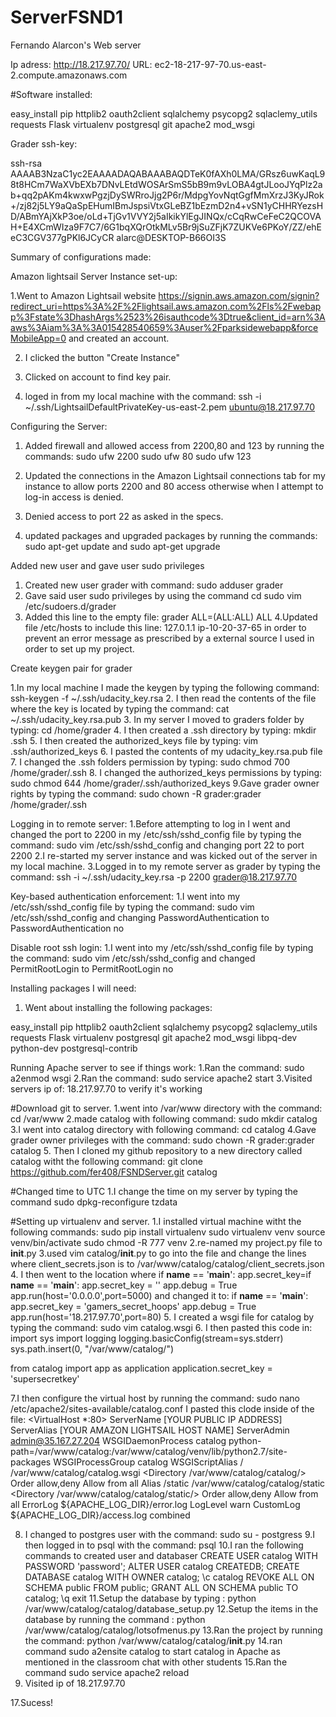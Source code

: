 # ServerFSND1
Fernando Alarcon's Web server

Ip adress: http://18.217.97.70/
URL: ec2-18-217-97-70.us-east-2.compute.amazonaws.com

#Software installed:

easy_install
pip
httplib2 
oauth2client 
sqlalchemy 
psycopg2 
sqlaclemy_utils 
requests 
Flask
virtualenv
postgresql
git
apache2
mod_wsgi 

Grader ssh-key:

ssh-rsa AAAAB3NzaC1yc2EAAAADAQABAAABAQDTeK0fAXh0LMA/GRsz6uwKaqL98t8HCm7WaXVbEXb7DNvLEtdWOSArSmS5bB9m9vLOBA4gtJLooJYqPlz2ab+qq2pAKm4kwxwPgzjDySWRroJjg2P6r/MdpgYovNqtGgfMmXrzJ3KyJRok+/zj82j5LY9aQaSpEHumIBmJspsiVtxGLeBZ1bEzmD2n4+vSN1yCHHRYezsHD/ABmYAjXkP3oe/oLd+TjGv1VVY2j5aIkikYlEgJINQx/cCqRwCeFeC2QCOVAH+E4XCmWIza9F7C7/6G1bqXQrOtkMLv5Br9jSuZFjK7ZUKVe6PKoY/ZZ/ehEeC3CGV377gPKl6JCyCR alarc@DESKTOP-B66OI3S

Summary of configurations made:

Amazon lightsail Server Instance set-up:

1.Went to Amazon Lightsail website https://signin.aws.amazon.com/signin?redirect_uri=https%3A%2F%2Flightsail.aws.amazon.com%2Fls%2Fwebapp%3Fstate%3DhashArgs%2523%26isauthcode%3Dtrue&client_id=arn%3Aaws%3Aiam%3A%3A015428540659%3Auser%2Fparksidewebapp&forceMobileApp=0 and created an account.

2. I clicked the button "Create Instance"

3. Clicked on account to find key pair.

4. loged in from my local machine with the command: ssh -i ~/.ssh/LightsailDefaultPrivateKey-us-east-2.pem ubuntu@18.217.97.70


Configuring the Server:

1. Added firewall and allowed access from 2200,80 and 123 by running the commands:
sudo ufw 2200
sudo ufw 80
sudo ufw 123


2. Updated the connections in the Amazon Lightsail connections tab for my instance to allow ports 2200 and 80 access otherwise when I attempt to log-in access is denied. 

3. Denied access to port 22 as asked in the specs.

4. updated packages and upgraded packages by running the commands:
sudo apt-get update and sudo apt-get upgrade

Added new user and gave user sudo privileges

1. Created new user grader with command:
sudo adduser grader
2. Gave said user sudo privileges by using the command cd sudo vim /etc/sudoers.d/grader
3. Added this line to the empty file:
grader ALL=(ALL:ALL) ALL
4.Updated file /etc/hosts to include this line:
127.0.1.1 ip-10-20-37-65
in order to prevent an error message as prescribed by a external source I used in order to set up my project.

Create keygen pair for grader

1.In my local machine I made the keygen by typing the following command:
ssh-keygen -f ~/.ssh/udacity_key.rsa
2. I then read the contents of the file where the key is located by typing the command:
cat ~/.ssh/udacity_key.rsa.pub
3. In my server I moved to graders folder by typing:
cd /home/grader
4. I then created a .ssh directory by typing:
mkdir .ssh
5. I then created the authorized_keys file by typing:
vim .ssh/authorized_keys
6. I pasted the contents of my udacity_key.rsa.pub file 
7. I changed the .ssh folders permission by typing:
sudo chmod 700 /home/grader/.ssh
8. I changed the authorized_keys permissions by typing:
sudo chmod 644 /home/grader/.ssh/authorized_keys
9.Gave grader owner rights by typing the command:
sudo chown -R grader:grader /home/grader/.ssh

Logging in to remote server:
1.Before attempting to log in I went and changed the port to 2200 in my  /etc/ssh/sshd_config file by typing the command:
sudo vim /etc/ssh/sshd_config and changing port 22 to port 2200
2.I re-started my server instance and was kicked out of the server in my local machine.
3.Logged in to my remote server as grader by typing the command:
ssh -i ~/.ssh/udacity_key.rsa -p 2200 grader@18.217.97.70

Key-based authentication enforcement:
1.I went into my /etc/ssh/sshd_config file by typing the command:
sudo vim /etc/ssh/sshd_config and changing PasswordAuthentication to PasswordAuthentication no

Disable root ssh login:
1.I went into my /etc/ssh/sshd_config file by typing the command:
sudo vim /etc/ssh/sshd_config and changed PermitRootLogin to PermitRootLogin no

Installing packages I will need:
1. Went about installing the following packages:

easy_install
pip
httplib2 
oauth2client 
sqlalchemy 
psycopg2 
sqlaclemy_utils 
requests 
Flask
virtualenv
postgresql
git
apache2
mod_wsgi 
libpq-dev python-dev
postgresql-contrib

Running Apache server to see if things work:
1.Ran the command:
sudo a2enmod wsgi
2.Ran the command:
sudo service apache2 start
3.Visited servers ip of:
18.217.97.70 to verify it's working

#Download git to server.
1.went into /var/www directory with the command:
cd /var/www
2.made catalog with following command:
sudo mkdir catalog
3.I went into catalog directory with following command:
cd catalog
4.Gave grader owner privileges with the command:
sudo chown -R grader:grader catalog
5. Then I cloned my github repository to a new directory called catalog witht the
following command:
git clone https://github.com/fer408/FSNDServer.git catalog

#Changed time to UTC
1.I change the time on my server by typing the command sudo dpkg-reconfigure tzdata

#Setting up virtualenv and server.
1.I installed virtual machine witht the following commands:
sudo pip install virtualenv
sudo virtualenv venv
source venv/bin/activate
sudo chmod -R 777 venv
2.re-named my project.py file to __init__.py
3.used vim catalog/__init__.py to go into the file and change the lines where client_secrets.json is to 
/var/www/catalog/catalog/client_secrets.json 
4. I then went to the location where 
if __name__ == '__main__':
	app.secret_key=if __name__ == '__main__':
        app.secret_key = ''
        app.debug = True
        app.run(host='0.0.0.0',port=5000)
and changed it to:
if __name__ == '__main__':
        app.secret_key = 'gamers_secret_hoops'
        app.debug = True
        app.run(host='18.217.97.70',port=80)
5. I created a wsgi file for catalog by typing the command:
sudo vim catalog.wsgi
6. I then pasted this code in:
import sys
import logging
logging.basicConfig(stream=sys.stderr)
sys.path.insert(0, "/var/www/catalog/")

from catalog import app as application
application.secret_key = 'supersecretkey'

7.I then configure the virtual host by running the command:
sudo nano /etc/apache2/sites-available/catalog.conf
I pasted this clode inside of the file:
<VirtualHost *:80>
    ServerName [YOUR PUBLIC IP ADDRESS]
    ServerAlias [YOUR AMAZON LIGHTSAIL HOST NAME]
    ServerAdmin admin@35.167.27.204
    WSGIDaemonProcess catalog python-path=/var/www/catalog:/var/www/catalog/venv/lib/python2.7/site-packages
    WSGIProcessGroup catalog
    WSGIScriptAlias / /var/www/catalog/catalog.wsgi
    <Directory /var/www/catalog/catalog/>
        Order allow,deny
        Allow from all
    </Directory>
    Alias /static /var/www/catalog/catalog/static
    <Directory /var/www/catalog/catalog/static/>
        Order allow,deny
        Allow from all
    </Directory>
    ErrorLog ${APACHE_LOG_DIR}/error.log
    LogLevel warn
    CustomLog ${APACHE_LOG_DIR}/access.log combined
</VirtualHost>

8. I changed to postgres user with the command:
sudo su - postgress
9.I then logged in to psql with the command:
psql
10.I ran the following commands to created user and databaser
CREATE USER catalog WITH PASSWORD 'password';
ALTER USER catalog CREATEDB;
CREATE DATABASE catalog WITH OWNER catalog;
 \c catalog
REVOKE ALL ON SCHEMA public FROM public;
GRANT ALL ON SCHEMA public TO catalog;
\q
exit
11.Setup the database by typing :
python /var/www/catalog/catalog/database_setup.py
12.Setup the items in the database by running the command :
python /var/www/catalog/catalog/lotsofmenus.py
13.Ran the project by running the command:
python /var/www/catalog/catalog/__init__.py
14.ran command sudo a2ensite catalog to start catalog in Apache as mentioned in the classroom chat with other students 
15.Ran the command sudo service apache2 reload
16. Visited ip of 18.217.97.70

17.Sucess!
